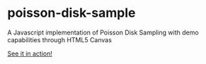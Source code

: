 poisson-disk-sample
===================

A Javascript implementation of Poisson Disk Sampling with demo capabilities through HTML5 Canvas

[See it in action!](http://www.fondpageant.com/permahost/poisson-disk-2d/)